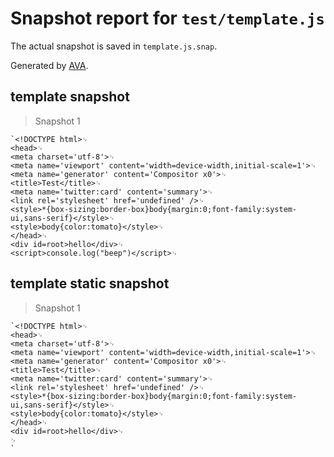 # Snapshot report for `test/template.js`

The actual snapshot is saved in `template.js.snap`.

Generated by [AVA](https://ava.li).

## template snapshot

> Snapshot 1

    `<!DOCTYPE html>␊
    <head>␊
    <meta charset='utf-8'>␊
    <meta name='viewport' content='width=device-width,initial-scale=1'>␊
    <meta name='generator' content='Compositor x0'>␊
    <title>Test</title>␊
    <meta name='twitter:card' content='summary'>␊
    <link rel='stylesheet' href='undefined' />␊
    <style>*{box-sizing:border-box}body{margin:0;font-family:system-ui,sans-serif}</style>␊
    <style>body{color:tomato}</style>␊
    </head>␊
    <div id=root>hello</div>␊
    <script>console.log("beep")</script>␊
    

## template static snapshot

> Snapshot 1

    `<!DOCTYPE html>␊
    <head>␊
    <meta charset='utf-8'>␊
    <meta name='viewport' content='width=device-width,initial-scale=1'>␊
    <meta name='generator' content='Compositor x0'>␊
    <title>Test</title>␊
    <meta name='twitter:card' content='summary'>␊
    <link rel='stylesheet' href='undefined' />␊
    <style>*{box-sizing:border-box}body{margin:0;font-family:system-ui,sans-serif}</style>␊
    <style>body{color:tomato}</style>␊
    </head>␊
    <div id=root>hello</div>␊
    ␊
    `